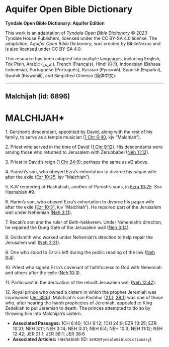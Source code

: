 # Aquifer Open Bible Dictionary

**Tyndale Open Bible Dictionary: Aquifer Edition**

This work is an adaptation of *Tyndale Open Bible Dictionary* © 2023 Tyndale House Publishers, licensed under the CC BY\-SA 4\.0 license. The adaptation, *Aquifer Open Bible Dictionary*, was created by BiblioNexus and is also licensed under CC BY\-SA 4\.0\.

This resource has been adapted into multiple languages, including English, Tok Pisin, Arabic (عربي), French (Français), Hindi (हिंदी), Indonesian (Bahasa Indonesia), Portuguese (Português), Russian (Русский), Spanish (Español), Swahili (Kiswahili), and Simplified Chinese (简体中文).



--------------------------------

## Malchijah (id: 6896)

MALCHIJAH\*
===========

1\. Gershon’s descendant, appointed by David, along with the rest of his family, to serve as a temple musician ([1 Chr 6:40](https://ref.ly/1Chr6:40), kjv “Malchiah”).

2\. Priest who served in the time of David ([1 Chr 9:12](https://ref.ly/1Chr9:12)). His descendants were among those who returned to Jerusalem with Zerubbabel ([Neh 11:12](https://ref.ly/Neh11:12)).

3\. Priest in David’s reign ([1 Chr 24:9](https://ref.ly/1Chr24:9)); perhaps the same as \#2 above.

4\. Parosh’s son, who obeyed Ezra’s exhortation to divorce his pagan wife after the exile ([Ezr 10:25](https://ref.ly/Ezra10:25), kjv “Malchiah”).

5\. KJV rendering of Hashabiah, another of Parosh’s sons, in [Ezra 10:25](https://ref.ly/Ezra10:25). *See* Hashabiah \#9.

6\. Harim’s son, who obeyed Ezra’s exhortation to divorce his pagan wife after the exile ([Ezr 10:31](https://ref.ly/Ezra10:31), kjv “Malchiah”). He repaired part of the Jerusalem wall under Nehemiah ([Neh 3:11](https://ref.ly/Neh3:11)).

7\. Recab’s son and the ruler of Beth\-hakkerem. Under Nehemiah’s direction, he repaired the Dung Gate of the Jerusalem wall ([Neh 3:14](https://ref.ly/Neh3:14)).

8\. Goldsmith who worked under Nehemiah’s direction to help repair the Jerusalem wall ([Neh 3:31](https://ref.ly/Neh3:31)).

9\. One who stood to Ezra’s left during the public reading of the law ([Neh 8:4](https://ref.ly/Neh8:4)).

10\. Priest who signed Ezra’s covenant of faithfulness to God with Nehemiah and others after the exile ([Neh 10:3](https://ref.ly/Neh10:3)).

11\. Participant in the dedication of the rebuilt Jerusalem wall ([Neh 12:42](https://ref.ly/Neh12:42)).

12\. Royal prince who owned a cistern in which the prophet Jeremiah was imprisoned ([Jer 38:6](https://ref.ly/Jer38:6)). Malchijah’s son Pashhur ([21:1](https://ref.ly/Jer21:1); [38:1](https://ref.ly/Jer38:1)) was one of those who, after hearing the harsh prophecies of Jeremiah, appealed to King Zedekiah to put Jeremiah to death. The princes attempted to do so by throwing him into Malchijah’s cistern.

* **Associated Passages:** 1CH 6:40; 1CH 9:12; 1CH 24:9; EZR 10:25; EZR 10:31; NEH 3:11; NEH 3:14; NEH 3:31; NEH 8:4; NEH 10:3; NEH 11:12; NEH 12:42; JER 21:1; JER 38:1; JER 38:6
* **Associated Articles:** Hashabiah (ID: `5692@TyndaleBibleDictionary`)

